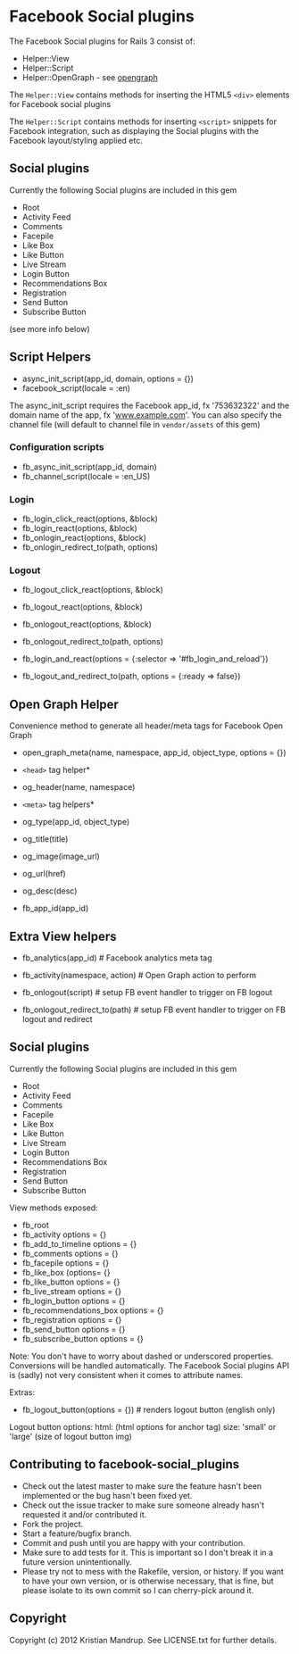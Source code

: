 # Facebook Social plugins

The Facebook Social plugins for Rails 3 consist of:

* Helper::View
* Helper::Script
* Helper::OpenGraph - see [opengraph](https://developers.facebook.com/docs/opengraph/)

The `Helper::View` contains methods for inserting the HTML5 `<div>` elements for Facebook social plugins

The `Helper::Script` contains methods for inserting `<script>` snippets for Facebook integration, such as displaying the Social plugins with the Facebook layout/styling applied etc.

## Social plugins

Currently the following Social plugins are included in this gem

* Root
* Activity Feed
* Comments
* Facepile
* Like Box
* Like Button
* Live Stream
* Login Button
* Recommendations Box
* Registration
* Send Button
* Subscribe Button

(see more info below)

## Script Helpers

* async_init_script(app_id, domain, options = {})
* facebook_script(locale = :en)

The async_init_script requires the Facebook app_id, fx '753632322' and the domain name of the app, fx 'www.example.com'. You can also specify the channel file (will default to channel file in `vendor/assets` of this gem)

### Configuration scripts

* fb_async_init_script(app_id, domain)
* fb_channel_script(locale = :en_US)

### Login

* fb_login_click_react(options, &block)
* fb_login_react(options, &block)
* fb_onlogin_react(options, &block)
* fb_onlogin_redirect_to(path, options)

### Logout

* fb_logout_click_react(options, &block)
* fb_logout_react(options, &block)
* fb_onlogout_react(options, &block)
* fb_onlogout_redirect_to(path, options)

* fb_login_and_react(options = {:selector => '#fb_login_and_reload'})
* fb_logout_and_redirect_to(path, options = {:ready => false})

## Open Graph Helper

Convenience method to generate all header/meta tags for Facebook Open Graph

* open_graph_meta(name, namespace, app_id, object_type, options = {})

* `<head>` tag helper*

* og_header(name, namespace)

* `<meta>` tag helpers*

* og_type(app_id, object_type)
* og_title(title)
* og_image(image_url)
* og_url(href)
* og_desc(desc)
* fb_app_id(app_id)

## Extra View helpers

* fb_analytics(app_id) # Facebook analytics meta tag
* fb_activity(namespace, action) # Open Graph action to perform

* fb_onlogout(script) # setup FB event handler to trigger on FB logout
* fb_onlogout_redirect_to(path) # setup FB event handler to trigger on FB logout and redirect

## Social plugins

Currently the following Social plugins are included in this gem

* Root
* Activity Feed
* Comments
* Facepile
* Like Box
* Like Button
* Live Stream
* Login Button
* Recommendations Box
* Registration
* Send Button
* Subscribe Button

View methods exposed:

* fb_root
* fb_activity options = {}
* fb_add_to_timeline options = {}
* fb_comments options = {}
* fb_facepile options = {}
* fb_like_box (options= {}
* fb_like_button options = {}
* fb_live_stream options = {}
* fb_login_button options = {}
* fb_recommendations_box options = {}
* fb_registration options = {}
* fb_send_button options = {}
* fb_subscribe_button options = {}

Note: You don't have to worry about dashed or underscored properties. Conversions will be handled automatically. The Facebook Social plugins API is (sadly) not very consistent when it comes to attribute names.

Extras:

* fb_logout_button(options = {}) # renders logout button (english only)

Logout button options: 
html: (html options for anchor tag)
size: 'small' or 'large' (size of logout button img)

## Contributing to facebook-social_plugins
 
* Check out the latest master to make sure the feature hasn't been implemented or the bug hasn't been fixed yet.
* Check out the issue tracker to make sure someone already hasn't requested it and/or contributed it.
* Fork the project.
* Start a feature/bugfix branch.
* Commit and push until you are happy with your contribution.
* Make sure to add tests for it. This is important so I don't break it in a future version unintentionally.
* Please try not to mess with the Rakefile, version, or history. If you want to have your own version, or is otherwise necessary, that is fine, but please isolate to its own commit so I can cherry-pick around it.

## Copyright

Copyright (c) 2012 Kristian Mandrup. See LICENSE.txt for
further details.

